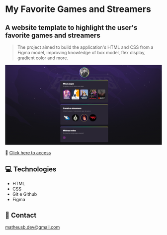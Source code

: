 # My Favorite Games and Streamers

## A website template to highlight the user's favorite games and streamers

> The project aimed to build the application's HTML and CSS from a Figma model, improving knowledge of box model, flex display, gradient color and more.

![preview](./.github/preview.png)

🔗 [Click here to access](https://matheusborgesdev.github.io/My-favorite-games-and-streamers/)

## 💻 Technologies

- HTML
- CSS
- Git e Github
- Figma

## 📧 Contact

matheusb.dev@gmail.com
